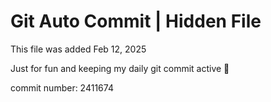 # Git Auto Commit | Hidden File

This file was added Feb 12, 2025

Just for fun and keeping my daily git commit active 🤪

commit number: 2411674
